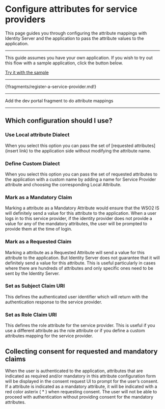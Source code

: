 # Configure attributes for service providers

This page guides you through configuring the attribute mappings with Identity Server and the application to pass the 
attribute values to the application. 

---

This guide assumes you have your own application. If you wish to try out this flow with a sample application, click the button below. 

<a class="samplebtn_a" href="../../../quick-starts/claim-config-sample" rel="nofollow noopener">Try it with the sample</a>

----

{!fragments/register-a-service-provider.md!}

----

Add the dev portal fragment to do attribute mappings

---

## Which configuration should I use?

### Use Local attribute Dialect

When you select this option you can pass the set of [requested attributes](insert link) to the application side without modifying the 
attribute name.

### Define Custom Dialect

When you select this option you can pass the set of requested attributes to the application with a custom name by adding a 
name for Service Provider attribute and choosing the corresponding Local Attribute.

### Mark as a Mandatory Claim

Marking a attribute as a Mandatory Attribute would ensure that the WSO2 IS will definitely send a value for this attribute to the 
application.  When a user logs in to this service provider, if the identity provider does not provide a value for any of
the mandatory attributes, the user will be prompted to provide them at the time of login.

### Mark as a Requested Claim

Marking a attribute as a Requested Attribute will send a value for this attribute to the application. But Identity Server does not 
guarantee that it will definitely send a value for this attribute. This is useful particularly in cases where there are 
hundreds of attributes and only specific ones need to be sent by the Identity Server.

### Set as Subject Claim URI

This defines the authenticated user identifier which will return with the authentication response to the service 
provider.

### Set as Role Claim URI

This defines the role attribute for the service provider. This is useful if you use a different attribute as the role attribute or 
if you define a custom attributes mapping for the service provider.

## Collecting consent for requested and mandatory claims

When the user is authenticated to the application, attributes that are indicated as required and/or mandatory in this attribute 
configuration form will be displayed in the consent request UI to prompt for the user’s consent.
If a attribute is indicated as a mandatory attribute, it will be indicated with a red color asterix ( * ) when requesting consent.
The user will not be able to proceed with authentication without providing consent for the mandatory attributes.
